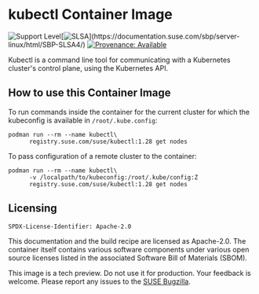 # kubectl Container Image

![Support Level](https://img.shields.io/badge/Support_Level-techpreview-blue)[![SLSA](https://img.shields.io/badge/SLSA_(v1.0)-Build_L3-Green)](https://documentation.suse.com/sbp/server-linux/html/SBP-SLSA4/)
[![Provenance: Available](https://img.shields.io/badge/Provenance-Available-Green)](https://documentation.suse.com/container/all/html/Container-guide/index.html#container-verify)

Kubectl is a command line tool for communicating with a Kubernetes cluster's control plane, using the Kubernetes API.

## How to use this Container Image

To run commands inside the container for the current cluster for which the kubeconfig is available in `/root/.kube.config`:

```ShellSession
podman run --rm --name kubectl\
      registry.suse.com/suse/kubectl:1.28 get nodes
```

To pass configuration of a remote cluster to the container:

```ShellSession
podman run --rm --name kubectl\
      -v /localpath/to/kubeconfig:/root/.kube/config:Z
      registry.suse.com/suse/kubectl:1.28 get nodes
```

## Licensing

`SPDX-License-Identifier: Apache-2.0`

This documentation and the build recipe are licensed as Apache-2.0.
The container itself contains various software components under various open source licenses listed in the associated
Software Bill of Materials (SBOM).

This image is a tech preview. Do not use it for production.
Your feedback is welcome.
Please report any issues to the [SUSE Bugzilla](https://bugzilla.suse.com/enter_bug.cgi?product=SUSE%20Linux%20Enterprise%20Base%20Container%20Images).
